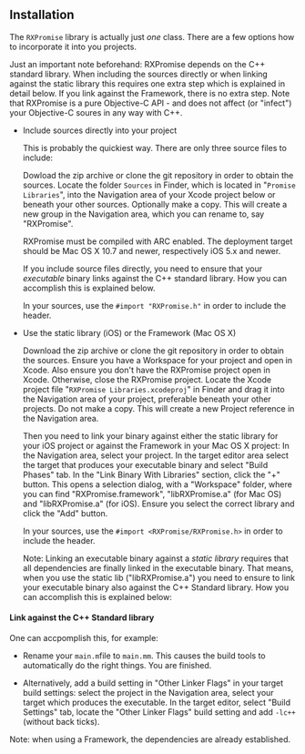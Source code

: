 ## Installation

The `RXPromise` library is actually just _one_ class. There are a few options how to incorporate it into you projects. 

Just an important note beforehand:  RXPromise depends on the C++ standard library. When including the sources directly or when linking against the static library this requires one extra step which is explained in detail below. If you link against the Framework, there is no extra step.  Note that RXPromise is a pure Objective-C API - and does not affect (or "infect") your Objective-C soures in any way with C++.


 - Include sources directly into your project

    This is probably the quickiest way. There are only three source files to include:

    Dowload the zip archive or clone the git repository in order to obtain the sources. Locate the folder `Sources` in Finder, which is located in "`Promise Libraries`", into the Navigation area of your Xcode project below or beneath your other sources. Optionally make a copy. This will create a new group in the Navigation area, which you can rename to, say "RXPromise".

    RXPromise must be compiled with ARC enabled. The deployment target should be Mac OS X 10.7 and newer, respectively iOS 5.x and newer.

    If you include source files directly, you need to ensure that your _executable_ binary links against the C++ standard library. How you can accomplish this is explained below.

    In your sources, use the `#import "RXPromise.h"` in order to include the header.
 

 - Use the static library (iOS) or the Framework (Mac OS X)

    Download the zip archive or clone the git repository in order to obtain the sources. Ensure you have a Workspace for your project and open in Xcode. Also ensure you don't have the RXPromise project open in Xcode. Otherwise, close the RXPromise project. Locate the Xcode project file "`RXPromise Libraries.xcodeproj`" in Finder and drag it into the Navigation area of your project, preferable beneath your other projects. Do not make a copy. This will create a new Project reference in the Navigation area.

    Then you need to link your binary against either the static library for your iOS project or against the Framework in your Mac OS X project: In the Navigation area, select your project. In the target editor area select the target that produces your executable binary and select "Build Phases" tab. In the "Link Binary With Libraries" section, click the "+" button. This opens a selection dialog, with a "Workspace" folder, where you can find "RXPromise.framework", "libRXPromise.a" (for Mac OS) and "libRXPromise.a" (for iOS). Ensure you select the correct library and click the "Add" button.

    In your sources, use the `#import <RXPromise/RXPromise.h>` in order to include the header.


    Note: Linking an executable binary against a _static library_ requires that all dependencies are finally linked in the executable binary. That means, when you use the static lib ("libRXPromise.a") you need to ensure to link your executable binary also against the C++ Standard library. How you can accomplish this is explained below:


#### Link against the C++ Standard library

One can accpomplish this, for example:

  - Rename your `main.m`file to `main.mm`. This causes the build tools to automatically do the right things. You are finished.

  - Alternatively, add a build setting in "Other Linker Flags" in your target build settings: select the project in the Navigation area, select your target which produces the executable. In the target editor, select "Build Settings" tab, locate the "Other Linker Flags" build setting and add `-lc++` (without back ticks).
 
    
  Note: when using a Framework, the dependencies are already established.  

 

